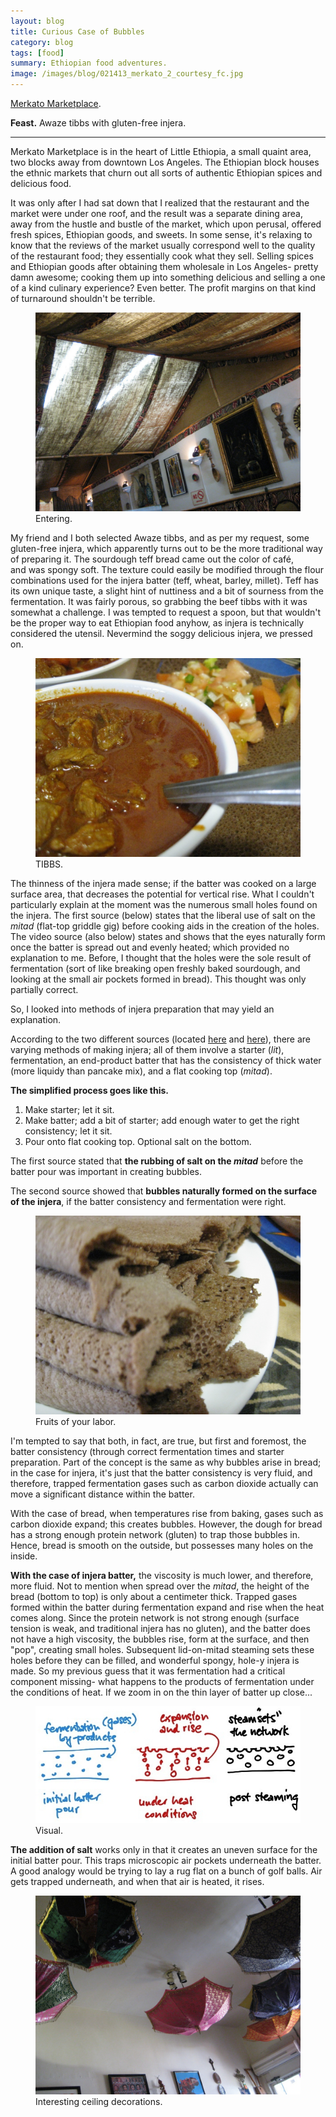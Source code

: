 ```yaml
---
layout: blog
title: Curious Case of Bubbles
category: blog
tags: [food]  
summary: Ethiopian food adventures.
image: /images/blog/021413_merkato_2_courtesy_fc.jpg
---
```


[Merkato Marketplace](http://www.yelp.com/biz/merkato-ethiopian-restaurant-and-market-los-angeles).

**Feast.** Awaze tibbs with gluten-free injera.

---

Merkato Marketplace is in the heart of Little Ethiopia, a small quaint area, two blocks away from downtown Los Angeles. The Ethiopian block houses the ethnic markets that churn out all sorts of authentic Ethiopian spices and delicious food.

It was only after I had sat down that I realized that the restaurant and the market were under one roof, and the result was a separate dining area, away from the hustle and bustle of the market, which upon perusal, offered fresh spices, Ethiopian goods, and sweets. In some sense, it's relaxing to know that the reviews of the market usually correspond well to the quality of the restaurant food; they essentially cook what they sell. Selling spices and Ethiopian goods after obtaining them wholesale in Los Angeles- pretty damn awesome; cooking them up into something delicious and selling a one of a kind culinary experience? Even better. The profit margins on that kind of turnaround shouldn't be terrible.

<figure>
    <img src="/images/blog/021413_merkato_1_courtesy_fc.jpg"></img>
    <figcaption>Entering.</figcaption>
</figure>

My friend and I both selected Awaze tibbs, and as per my request, some gluten-free injera, which apparently turns out to be the more traditional way of preparing it. The sourdough teff bread came out the color of café, and was spongy soft. The texture could easily be modified through the flour combinations used for the injera batter (teff, wheat, barley, millet). Teff has its own unique taste, a slight hint of nuttiness and a bit of sourness from the fermentation. It was fairly porous, so grabbing the beef tibbs with it was somewhat a challenge. I was tempted to request a spoon, but that wouldn't be the proper way to eat Ethiopian food anyhow, as injera is technically considered the utensil. Nevermind the soggy delicious injera, we pressed on.

<figure>
    <img src="/images/blog/021413_merkato_2_courtesy_fc.jpg"></img>
    <figcaption>TIBBS.</figcaption>
</figure>

The thinness of the injera made sense; if the batter was cooked on a large surface area, that decreases the potential for vertical rise. What I couldn't particularly explain at the moment was the numerous small holes found on the injera. The first source (below) states that the liberal use of salt on the _mitad_ (flat-top griddle gig) before cooking aids in the creation of the holes. The video source (also below) states and shows that the eyes naturally form once the batter is spread out and evenly heated; which provided no explanation to me. Before, I thought that the holes were the sole result of fermentation (sort of like breaking open freshly baked sourdough, and looking at the small air pockets formed in bread). This thought was only partially correct.

So, I looked into methods of injera preparation that may yield an explanation.

According to the two different sources (located [here](http://burakaeyae.blogspot.com/2007/02/step-by-step-injera-instructions-real.html) and [here](http://www.youtube.com/watch?v=UDv15Wb0DE0)), there are varying methods of making injera; all of them involve a starter (_lit_), fermentation, an end-product batter that has the consistency of thick water (more liquidy than pancake mix), and a flat cooking top (*mitad*).

**The simplified process goes like this.**

1. Make starter; let it sit.
2. Make batter; add a bit of starter; add enough water to get the right consistency; let it sit.
3. Pour onto flat cooking top. Optional salt on the bottom.

The first source stated that **the rubbing of salt on the _mitad_** before the batter pour was important in creating bubbles.

The second source showed that **bubbles naturally formed on the surface of the injera**, if the batter consistency and fermentation were right.

<figure>
    <img src="/images/blog/021413_merkato_3_courtesy_fc.jpg"></img>
    <figcaption>Fruits of your labor.</figcaption>
</figure>

I'm tempted to say that both, in fact, are true, but first and foremost, the batter consistency (through correct fermentation times and starter preparation. Part of the concept is the same as why bubbles arise in bread; in the case for injera, it's just that the batter consistency is very fluid, and therefore, trapped fermentation gases such as carbon dioxide actually can move a significant distance within the batter.

With the case of bread, when temperatures rise from baking, gases such as carbon dioxide expand; this creates bubbles. However, the dough for bread has a strong enough protein network (gluten) to trap those bubbles in. Hence, bread is smooth on the outside, but possesses many holes on the inside.

**With the case of injera batter,** the viscosity is much lower, and therefore, more fluid. Not to mention when spread over the _mitad_, the height of the bread (bottom to top) is only about a centimeter thick. Trapped gases formed within the batter during fermentation expand and rise when the heat comes along. Since the protein network is not strong enough (surface tension is weak, and traditional injera has no gluten), and the batter does not have a high viscosity, the bubbles rise, form at the surface, and then "pop", creating small holes. Subsequent lid-on-mitad steaming sets these holes before they can be filled, and wonderful spongy, hole-y injera is made. So my previous guess that it was fermentation had a critical component missing- what happens to the products of fermentation under the conditions of heat. If we zoom in on the thin layer of batter up close...

<figure>
    <img src="/images/blog/052413_injera_courtesy_fc.jpg"></img>
    <figcaption>Visual.</figcaption>
</figure>

**The addition of salt** works only in that it creates an uneven surface for the initial batter pour. This traps microscopic air pockets underneath the batter. A good analogy would be trying to lay a rug flat on a bunch of golf balls. Air gets trapped underneath, and when that air is heated, it rises.

<figure>
    <img src="/images/blog/021413_merkato_4_courtesy_fc.jpg"></img>
    <figcaption>Interesting ceiling decorations.</figcaption>
</figure>
